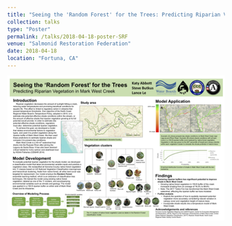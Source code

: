 ```yaml
---
title: "Seeing the 'Random Forest' for the Trees: Predicting Riparian Vegetation in Mark West Creek"
collection: talks
type: "Poster"
permalink: /talks/2018-04-18-poster-SRF
venue: "Salmonid Restoration Federation"
date: 2018-04-18
location: "Fortuna, CA"
---
```


![image](https://raw.githubusercontent.com/katyabbott/katyabbott.github.io/master/assets/SRFPoster_040418.png)